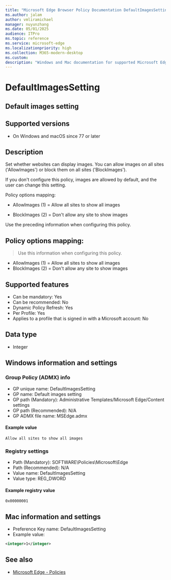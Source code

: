 ```yaml
---
title: "Microsoft Edge Browser Policy Documentation DefaultImagesSetting"
ms.author: jalam
author: vmliramichael
manager: nuyunzhang
ms.date: 05/01/2025
audience: ITPro
ms.topic: reference
ms.service: microsoft-edge
ms.localizationpriority: high
ms.collection: M365-modern-desktop
ms.custom:
description: "Windows and Mac documentation for supported Microsoft Edge Browser policy: Default images setting"
---
```


<!--THIS FILE IS AUTOMATICALLY GENERATED. MANUAL CHANGES WILL BE OVERWRITTEN.-->
<!--Please contact the Microsoft Edge Manageability team with any questions.-->

# DefaultImagesSetting

## Default images setting


## Supported versions

- On Windows and macOS since 77 or later

## Description

Set whether websites can display images. You can allow images on all sites ('AllowImages') or block them on all sites ('BlockImages').

If you don't configure this policy, images are allowed by default, and the user can change this setting.

Policy options mapping:

* AllowImages (1) = Allow all sites to show all images

* BlockImages (2) = Don't allow any site to show images

Use the preceding information when configuring this policy.

## Policy options mapping:
> Use this information when configuring this policy.

- AllowImages (1) = Allow all sites to show all images
- BlockImages (2) = Don't allow any site to show images

## Supported features

- Can be mandatory: Yes
- Can be recommended: No
- Dynamic Policy Refresh: Yes
- Per Profile: Yes
- Applies to a profile that is signed in with a Microsoft account: No

## Data type

- Integer

## Windows information and settings

### Group Policy (ADMX) info

- GP unique name: DefaultImagesSetting
- GP name: Default images setting
- GP path (Mandatory): Administrative Templates/Microsoft Edge/Content settings
- GP path (Recommended): N/A
- GP ADMX file name: MSEdge.admx

#### Example value

```
Allow all sites to show all images
```

### Registry settings

- Path (Mandatory): SOFTWARE\Policies\Microsoft\Edge
- Path (Recommended): N/A
- Value name: DefaultImagesSetting
- Value type: REG_DWORD

#### Example registry value

```
0x00000001
```


## Mac information and settings

- Preference Key name: DefaultImagesSetting
- Example value:

```xml
<integer>1</integer>
```

## See also
- [Microsoft Edge - Policies](../microsoft-edge-policies.md)
